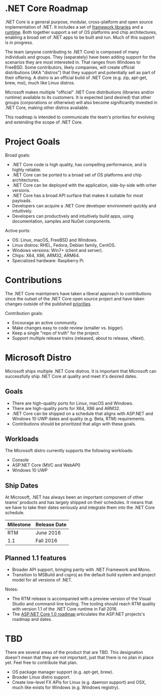 .NET Core Roadmap
=================

.NET Core is a general purpose, modular, cross-platform and open source implementation of .NET. It includes a set of [framework libraries](https://github.com/dotnet/corefx) and a [runtime](https://github.com/dotnet/coreclr). Both together support a set of OS platforms and chip architectures, enabling a broad set of .NET apps to be built and run. Much of this support is in progress.

The team (anyone contributing to .NET Core) is composed of many individuals and groups. They (separately) have been adding support for the scenarios they are most interested in. That ranges from Windows to FreeBSD. Some contributors, likely companies, will create official distributions (AKA "distros") that they support and potentially sell as part of their offering. A distro is an official build of .NET Core (e.g. zip, apt-get, brew, msi), much like Linux distros.

Microsoft makes multiple "official" .NET Core distributions (libraries and/or runtime) available to its customers. It is expected (and desired) that other groups (corporations or otherwise) will also become significantly invested in .NET Core, making other distros available.

This roadmap is intended to communicate the team's priorities for evolving and extending the scope of .NET Core.

Project Goals
=============

Broad goals:

- .NET Core code is high quality, has compelling performance, and is highly reliable.
- .NET Core can be ported to a broad set of OS platforms and chip architectures.
- .NET Core can be deployed with the application, side-by-side with orher versions.
- .NET Core has a broad API surface that makes it suitable for most payloads.
- Developers can acquire a .NET Core developer environment quickly and intuitively.
- Developers can productively and intuitively build apps, using documentation, samples and NuGet components.

Active ports:

- OS: Linux, macOS, FreeBSD and Windows.
- Linux distros: RHEL, Fedora, Debian family, CentOS.
- Windows versions: Win7+ (client and server).
- Chips: X64, X86, ARM32, ARM64.
- Specialized hardware: Raspberry Pi.

Contributions
=============

The .NET Core maintainers have taken a liberal approach to contributions since the outset of the .NET Core open source project and have taken changes outside of the published [priorities](https://github.com/dotnet/coreclr/blob/master/Documentation/project-docs/project-priorities.md). 

Contribution goals:

- Encourage an active community.
- Make changes easy to code review (smaller vs. bigger). 
- Keep a single "repo of truth" for the project. 
- Support multiple release trains (released, about to release, vNext).

Microsoft Distro
================

Microsoft ships multiple .NET Core distros. It is important that Microsoft can successfully ship .NET Core at quality and meet it's desired dates.

Goals
-----

- There are high-quality ports for Linux, macOS and Windows.
- There are high-quality ports for X64, X86 and ARM32.
- .NET Core can be shipped on a schedule that aligns with ASP.NET and Windows 10 UWP dates and quality (e.g. Beta, RTM) requirements.
- Contributions should be prioritized that align with these goals.

Workloads
---------

The Microsoft distro currently supports the following workloads:

- Console
- ASP.NET Core (MVC and WebAPI)
- Windows 10 UWP

Ship Dates
----------

At Microsoft, .NET has always been an important component of other teams' products and has largely shipped on their schedules. It means that we have to take their dates seriously and integrate them into the .NET Core schedule.

|Milestone|Release Date|
|---------|------------|
|RTM      |   June 2016|
|1.1      |   Fall 2016|

Planned 1.1 features
--------------------

- Broader API support, bringing parity with .NET Framework and Mono.
- Transition to MSBuild and csproj as the default build system and project model for all versions of .NET. 

Notes:

- The RTM release is accompanied with a preview version of the Visual Studio and command-line tooling. The tooling should reach RTM quality with version 1.1 of the .NET Core runtime in Fall 2016.
- The [ASP.NET Core 1.0 roadmap](https://github.com/aspnet/Home/wiki/Roadmap) articulates the ASP.NET projects's roadmap and dates.

TBD
===

There are several areas of the product that are TBD. This designation doesn't mean that they are not important, just that there is no plan in place yet. Feel free to contribute that plan.

- OS package manager support (e.g. apt-get, brew).
- Broader Linux distro support.
- Create low-level FX APIs for Linux (e.g. daemon support) and OSX, much like exists for Windows (e.g. Windows registry).
